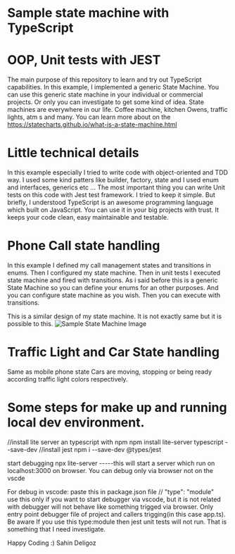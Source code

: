 # Sample state machine with TypeScript
# OOP, Unit tests with JEST
The main purpose of this repository to learn and try out TypeScript capabilities. 
In this example, I implemented a generic State Machine.
You can use this generic state machine in your individual or commercial projects. Or only you can investigate to get some kind of idea. 
State machines are everywhere in our life. Coffee machine, kitchen Owens, traffic lights, atm s and many.
You can learn more about on the https://statecharts.github.io/what-is-a-state-machine.html

# Little technical details
In this example especially I tried to write code with object-oriented and TDD way. 
I used some kind patters like builder, factory, state and I used enum and interfaces, generics etc ...
The most important thing you can write Unit tests on this code with Jest test framework. 
I tried to keep it simple. But briefly, I understood TypeScript is an awesome programming language which built on JavaScript.
You can use it in your big projects with trust. It keeps your code clean, easy maintainable and testable.

# Phone Call state handling
In this example I defined my call management states and transitions in enums.
Then I configured my state machine.
Then in unit tests I executed state machine and fired with transitions.
As i said before this is a generic State Machine so you can define your enums for an other purposes. And  you can configure state machine as you wish. Then you can execute with transitions. 

This is a similar design of my state machine. It is not exactly same but it is possible to this. 
![Sample State Machine Image](https://sparxsystems.com/images/screenshots/uml2_tutorial/sm01.GIF)

# Traffic Light and Car State handling
Same as mobile phone state 
Cars are moving, stopping or being ready according traffic light colors respectively.


# Some steps for make up and running local dev environment.
//install lite server an typescript with npm            npm install lite-server typescript --save-dev
//install jest                                          npm i --save-dev @types/jest


start debugging
npx lite-server -----this will start a server which run on localhost:3000 on browser. You can debug only via 
browser not on the vscde 

For debug in vscode: paste this in package.json file 
// "type": "module"  
use this only if you want to start debugger via vscode, but it is not related with debugger will not behave like something trigged via browser. 
Only entry point debugger file of project and callers trigging(in this case app.ts).
Be aware If you use this type:module then jest unit tests will not run. That is something that I need investigate.  


Happy Coding :)
Sahin Deligoz
